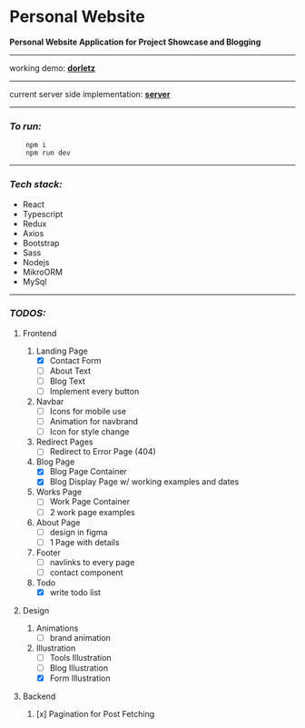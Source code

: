 # Personal Website

**Personal Website Application for Project Showcase and Blogging**

---

working demo:
**[dorletz](http://dorletz.com)**

---

current server side implementation: **[server](https://github.com/doruletzz/blog-server)**

---

### _To run:_

```
    npm i
    npm run dev
```

---

### _Tech stack:_

- React
- Typescript
- Redux
- Axios
- Bootstrap
- Sass
- Nodejs
- MikroORM
- MySql

---

### _TODOS:_

1. Frontend

   1. Landing Page
      - [x] Contact Form
      - [ ] About Text
      - [ ] Blog Text
      - [ ] Implement every button
   2. Navbar
      - [ ] Icons for mobile use
      - [ ] Animation for navbrand
      - [ ] Icon for style change
   3. Redirect Pages
      - [ ] Redirect to Error Page (404)
   4. Blog Page
      - [x] Blog Page Container
      - [x] Blog Display Page w/ working examples and dates
   5. Works Page
      - [ ] Work Page Container
      - [ ] 2 work page examples
   6. About Page
      - [ ] design in figma
      - [ ] 1 Page with details
   7. Footer
      - [ ] navlinks to every page
      - [ ] contact component
   8. Todo
      - [x] write todo list

2. Design

   1. Animations
      - [ ] brand animation
   2. Illustration
      - [ ] Tools Illustration
      - [ ] Blog Illustration
      - [x] Form Illustration

3. Backend
   1. [x] Pagination for Post Fetching
